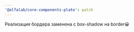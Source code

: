 ```yaml
---
'@alfalab/core-components-plate': patch
---
```


Реализация бордера заменена с box-shadow на border😀
